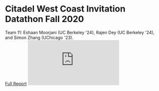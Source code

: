 # Citadel West Coast Invitation Datathon Fall 2020
Team 11: Eshaan Moorjani (UC Berkeley '24), Rajen Dey (UC Berkeley '24), and Simon Zhang (UChicago '23).
<br>
[Full Report](https://github.com/eshaanmoorjani/Citadel-Data-Open-Fall-2020/blob/master/West%20Coast%20Data%20Open%20F20/Final%20Report/team_11_Report.pdf)
![Datafolio](https://github.com/eshaanmoorjani/Citadel-Data-Open-Fall-2020/blob/master/West%20Coast%20Data%20Open%20F20/Final%20Report/team_11_Datafolio.pdf)
